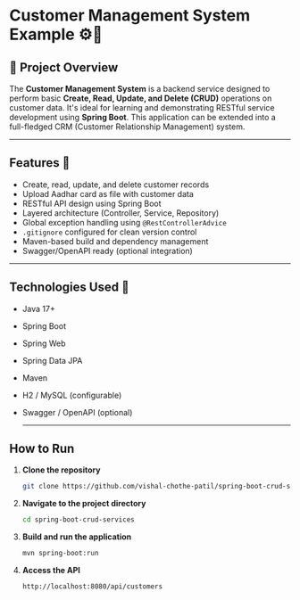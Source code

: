 # Customer Management System Example ⚙️💼 

## 📘 Project Overview

The **Customer Management System** is a backend service designed to perform basic **Create, Read, Update, and Delete (CRUD)** operations on customer data. It's ideal for learning and demonstrating RESTful service development using **Spring Boot**. This application can be extended into a full-fledged CRM (Customer Relationship Management) system.

---

##  Features 📝 

- Create, read, update, and delete customer records
- Upload Aadhar card as file with customer data
- RESTful API design using Spring Boot
- Layered architecture (Controller, Service, Repository)
- Global exception handling using `@RestControllerAdvice`
- `.gitignore` configured for clean version control
- Maven-based build and dependency management
- Swagger/OpenAPI ready (optional integration)

---

## Technologies Used 🚀 

- Java 17+
- Spring Boot
- Spring Web
- Spring Data JPA
- Maven
- H2 / MySQL (configurable)
- Swagger / OpenAPI (optional)

  ---

## How to Run

1. **Clone the repository**
   ```bash
   git clone https://github.com/vishal-chothe-patil/spring-boot-crud-services.git
   ```
   
2. **Navigate to the project directory**

    ```bash
    cd spring-boot-crud-services
    ```

3.  **Build and run the application**

    ```bash
    mvn spring-boot:run
    ```

4. **Access the API**
    
    ```bash
    http://localhost:8080/api/customers
    ```
